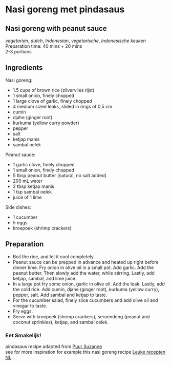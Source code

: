 # Nasi goreng met pindasaus
## Nasi goreng with peanut sauce
_vegetarian_, _dutch_, _Indonesian_, _vegetarische_, _Indonesische keuken_  
Preparation time: 40 mins + 20 mins  
2-3 portions  

## Ingredients
Nasi goreng:
* 1.5 cups of brown rice (zilvervlies rijst)
* 1 small onion, finely chopped
* 1 large clove of garlic, finely chopped
* 4 medium sized leaks, slided in rings of 0.5 cm
* cumin
* djahe (ginger root)
* kurkuma (yellow curry powder)
* pepper 
* salt
* ketjap manis
* sambal oelek

Peanut sauce:
* 1 garlic clove, finely chopped
* 1 small onion, finely chopped
* 5 tbsp peanut butter (natural, no salt added)
* 200 mL water
* 2 tbsp ketjap manis
* 1 tsp sambal oelek
* juice of 1 lime

Side dishes: 
* 1 cucumber
* 5 eggs
* kroepoek (shrimp crackers)

## Preparation
* Boil the rice, and let it cool completely. 
* Peanut sauce can be prepped in advance and heated up right before dinner time. Fry onion in olive oil in a small pot. Add garlic. Add the peanut butter. Then slowly add the water, while stirring. Lastly, add ketjap, sambal, and lime juice.
* In a large pot fry some onion, garlic in olive oil. Add the leak. Lastly, add the cold rice. Add cumin, djahe (ginger root), kurkuma (yellow curry), pepper, salt. Add sambal and ketjap to taste.   
* For the cucumber salad, finely slice cucumbers and add olive oil and vinegar to taste.
* Fry eggs.
* Serve with kroepoek (shrimp crackers), seroendeng (peanut and coconut sprinkles), ketjap, and sambal oelek. 

### Eet Smakelijk!

pindasaus recipe adapted from [Puur Suzanne](https://www.puursuzanne.nl/recepten/zelf-pindasaus-maken)  
see for more inspiration for example this nasi goreng recipe [Leuke recepten NL](https://www.leukerecepten.nl/recepten/nasi-goreng/)


